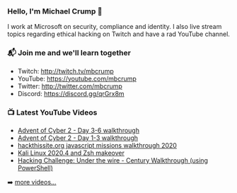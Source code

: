 ### Hello, I'm Michael Crump 👋

I work at Microsoft on security, compliance and identity. I also live stream topics regarding ethical hacking on Twitch and have a rad YouTube channel. 

### 📬 Join me and we'll learn together

- Twitch: http://twitch.tv/mbcrump
- YouTube: https://youtube.com/mbcrump
- Twitter: http://twitter.com/mbcrump
- Discord: https://discord.gg/qrGrx8m

### 📺 Latest YouTube Videos

<!-- YOUTUBE:START -->
- [Advent of Cyber 2 - Day 3-6 walkthrough](https://www.youtube.com/watch?v=PCbl_Lz6XSg)
- [Advent of Cyber 2 - Day 1-3 walkthrough](https://www.youtube.com/watch?v=pI3zo_fZ05s)
- [hackthissite.org javascript missions walkthrough 2020](https://www.youtube.com/watch?v=s0mdTi2IIiA)
- [Kali Linux 2020.4 and Zsh makeover](https://www.youtube.com/watch?v=mQGYePYXWVo)
- [Hacking Challenge: Under the wire - Century Walkthrough (using PowerShell)](https://www.youtube.com/watch?v=UXCc3WQNVQ0)
<!-- YOUTUBE:END -->

➡️ [more videos...](https://youtube.com/mbcrump)

